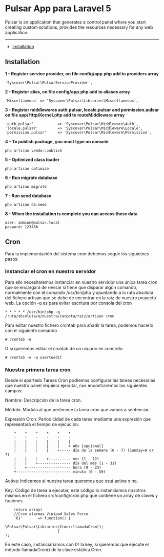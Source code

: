 # Pulsar App para Laravel 5

Pulsar is an application that generates a control panel where you start creating custom solutions, provides the resources necessary for any web application.

---
- [Installation](#installation)


## Installation

**1 - Register service provider, on file config/app.php add to providers array**

```
'Syscover\Pulsar\PulsarServiceProvider',

```

**2 - Register alias, on file config/app.php add to aliases array**

```
'Miscellaneous'	=> 'Syscover\Pulsar\Libraries\Miscellaneous',

```

**3 - Register middlewares auth.pulsar, locale.pulsar and permission.pulsar on file app/Http/Kernel.php add to routeMiddleware array**

```
'auth.pulsar' 			=> 'Syscover\Pulsar\Middleware\Auth',
'locale.pulsar'         => 'Syscover\Pulsar\Middleware\Locale',
'permission.pulsar' 	=> 'Syscover\Pulsar\Middleware\Permission',

```

**4 - To publish package, you must type on console**

```
php artisan vendor:publish

```

**5 - Optimized class loader**

```
php artisan optimize

```

**6 - Run migrate database**

```
php artisan migrate
```

**7 - Run seed database**

```
php artisan db:seed
```

**8 - When the installation is complete you can access these data**
```
user: adminn@pulsar.local
pasword: 123456
```

## Cron
Para la implementación del sistema cron debemos seguir los siguietnes pasos:


### Instanciar el cron en nuestro servidor

Para ello necesitaremos instanciar en nuestro servidor una única tarea cron que se encargará de revisar si tiene que disparar algún comando, normalmente con el comando /usr/bin/php y apuntando 
a la ruta absoluta del fichero artisan que se debe de encontrar en la raiz de nuestro proyecto web.
La opción -q es para evitar escritura por consola del cron

```
* * * * * /usr/bin/php -q /ruta/absoluta/a/nuestra/carpeta/raiz/artisan cron
``` 

Para editar nuestro fichero crontab para añadir la tarea, podemos hacerlo con el siguiente comando
```
# crontab -e
```

O si queremos editar el crontab de un usuario en concreto
```
# crontab -e -u usertoedit
```

### Nuestra primera tarea cron

Desde el apartado Tareas Cron podremos configurar las tareas necesarias que nuestro panel requiera ejecutar, nos encontraremos los siguientes campos:

Nombre: Descripción de la tarea cron.

Módulo: Módulo al que pertenece la tarea cron que vamos a sentenciar.

Expresión Cron: 
Periodicidad de cada tarea mediante una expresión que representará el tiempo de ejecución:

```
    *    *    *    *    *    *
    -    -    -    -    -    -
    |    |    |    |    |    |
    |    |    |    |    |    + Año [opcional]
    |    |    |    |    +----- día de la semana (0 - 7) (Sunday=0 or 7)
    |    |    |    +---------- mes (1 - 12)
    |    |    +--------------- día del mes (1 - 31)
    |    +-------------------- hora (0 - 23)
    +------------------------- minuto (0 - 59)

```

Activa: Indicamos si nuestra tarea queremos que está activa o no.

Key: Código de tarea a ejecutar, este código lo instanciamos nosotros mismos en el fichero src/config/cron.php que contiene un array de claves y fuciones

```
    return array(
    //Cron alarmas Vinipad Sales Force
    '01'       => function() { 
                            \Pulsar\Pulsar\Libraries\Cron::llamadaCron(); 
                        }
);
```
En este caso, instanciaríamos con 01 la key, si queremos que ejecute el método llamadaCron() de la clase estática Cron. 
